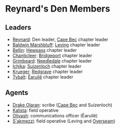 # Reynard's Den Members

## Leaders

- [Reynard](reynard.md): Den leader, [Cape Bec](../../../societies/esterfell-accord/cape-bec/) chapter leader
- [Baldwin Marshbluff](../../gilded-purse/members/baldwin-marshbluff.md): [Leving](../../../societies/esterfell-accord/leving/) chapter leader
- [Bellin](bellin.md): [Hewpass](../../../societies/esterfell-accord/hewpass.md) chapter leader
- [Chanticleer](chanticleer.md): [Bridgeport](../../../societies/esterfell-accord/bridgeport/) chapter leader
- [Grimbeard](grimbeard.md): [Needledale](../../../societies/esterfell-accord/needledale.md) chapter leader
- [Ichika](ichika.md): [Suizenloch](../../../societies/esterfell-accord/suizenloch/) chapter leader
- [Krueger](krueger.md): [Redgrave](../../../societies/esterfell-accord/redgrave.md) chapter leader
- [Tybalt](tybalt.md): [Ëaruilë](../../../societies/esterfell-accord/earuile.md) chapter leader

## Agents

- [Drake Olaran](drake-olaran.md): scribe ([Cape Bec](../../../societies/esterfell-accord/cape-luz.md) and Suizenloch)
- [Kalista](../../the-commune/members/kalista.md): field operative
- [Olivash](olivash.md): communications officer (Ëaruilë)
- [S'akmezzi](sakmezzi.md): field operative (Leving and [Overseam](../../../societies/esterfell-accord/overseam.md))
